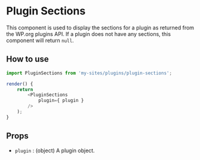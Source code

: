 # Plugin Sections

This component is used to display the sections for a plugin as returned from the WP.org plugins API. If a plugin does not have any sections, this component will return `null`.

## How to use

```js
import PluginSections from 'my-sites/plugins/plugin-sections';

render() {
	return
		<PluginSections
			plugin={ plugin }
		/>
	);
}
```

## Props

- `plugin` : (object) A plugin object.
